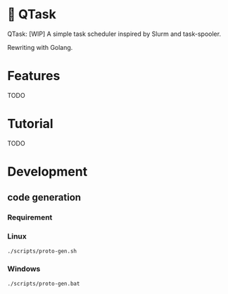 # 🚧 QTask

QTask: [WIP] A simple task scheduler inspired by Slurm and task-spooler.

Rewriting with Golang.

# Features

TODO

# Tutorial

TODO

# Development

## code generation

### Requirement

### Linux

```bash
./scripts/proto-gen.sh
```

### Windows

```bash
./scripts/proto-gen.bat
```
